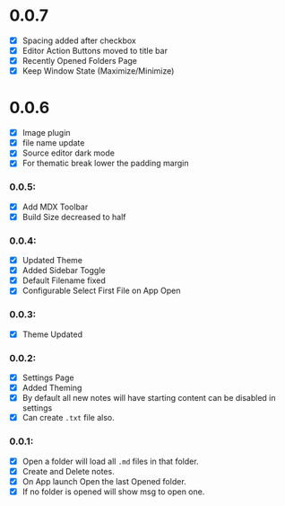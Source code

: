 # 0.0.7

- [x] Spacing added after checkbox
- [x] Editor Action Buttons moved to title bar
- [x] Recently Opened Folders Page
- [x] Keep Window State (Maximize/Minimize)

# 0.0.6

- [x] Image plugin
- [x] file name update
- [x] Source editor dark mode
- [x] For thematic break lower the padding margin

### 0.0.5:

- [x] Add MDX Toolbar
- [x] Build Size decreased to half

### 0.0.4:

- [x] Updated Theme
- [x] Added Sidebar Toggle
- [x] Default Filename fixed
- [x] Configurable Select First File on App Open

### 0.0.3:

- [x] Theme Updated

### 0.0.2:

- [x] Settings Page
- [x] Added Theming
- [x] By default all new notes will have starting content can be disabled in settings
- [x] Can create `.txt` file also.

### 0.0.1:

- [x] Open a folder will load all `.md` files in that folder.
- [x] Create and Delete notes.
- [x] On App launch Open the last Opened folder.
- [x] If no folder is opened will show msg to open one.
